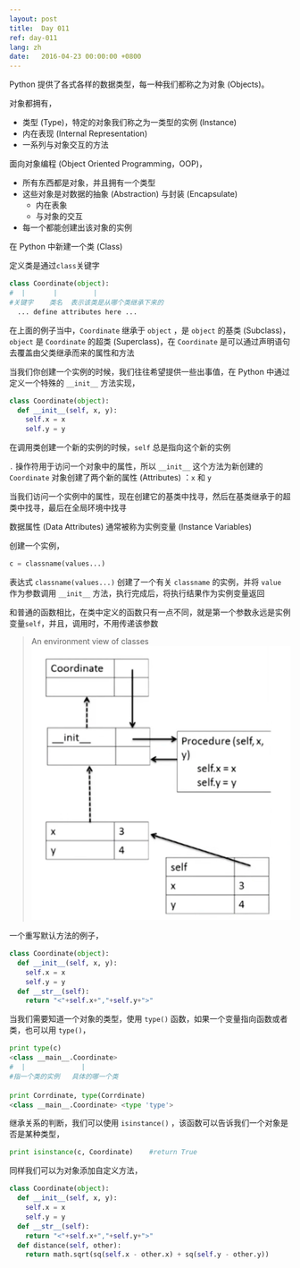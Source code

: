 ```yaml
---
layout: post
title:  Day 011
ref: day-011
lang: zh
date:   2016-04-23 00:00:00 +0800
---
```


Python 提供了各式各样的数据类型，每一种我们都称之为对象 (Objects)。

对象都拥有，
- 类型 (Type)，特定的对象我们称之为一类型的实例 (Instance)
- 内在表现 (Internal Representation)
- 一系列与对象交互的方法

面向对象编程 (Object Oriented Programming，OOP)，
- 所有东西都是对象，并且拥有一个类型
- 这些对象是对数据的抽象 (Abstraction) 与封装 (Encapsulate)
  - 内在表象
  - 与对象的交互
- 每一个都能创建出该对象的实例

在 Python 中新建一个类 (Class)

定义类是通过`class`关键字

```python
class Coordinate(object):
#  |       |         |
#关键字    类名  表示该类是从哪个类继承下来的
  ... define attributes here ...
```

在上面的例子当中，`Coordinate` 继承于 `object` ，是 `object` 的基类 (Subclass)，`object` 是 `Coordinate` 的超类 (Superclass)，在 `Coordinate` 是可以通过声明语句去覆盖由父类继承而来的属性和方法

当我们你创建一个实例的时候，我们往往希望提供一些出事值，在 Python 中通过定义一个特殊的 `__init__` 方法实现，

```python
class Coordinate(object):
  def __init__(self, x, y):
    self.x = x
    self.y = y
```

在调用类创建一个新的实例的时候，`self` 总是指向这个新的实例

`.` 操作符用于访问一个对象中的属性，所以 `__init__` 这个方法为新创建的 `Coordinate` 对象创建了两个新的属性 (Attributes) ：`x` 和 `y`

当我们访问一个实例中的属性，现在创建它的基类中找寻，然后在基类继承于的超类中找寻，最后在全局环境中找寻

数据属性 (Data Attributes) 通常被称为实例变量 (Instance Variables)

创建一个实例，

```python
c = classname(values...)
```

表达式 `classname(values...)` 创建了一个有关 `classname` 的实例，并将 `value` 作为参数调用 `__init__` 方法，执行完成后，将执行结果作为实例变量返回

和普通的函数相比，在类中定义的函数只有一点不同，就是第一个参数永远是实例变量`self`，并且，调用时，不用传递该参数

> An environment view of classes
>![](/_images/class_environment.png)

一个重写默认方法的例子，

```python
class Coordinate(object):
  def __init__(self, x, y):
    self.x = x
    self.y = y
  def __str__(self):
    return "<"+self.x+","+self.y+">"
```

当我们需要知道一个对象的类型，使用 `type()` 函数，如果一个变量指向函数或者类，也可以用 `type()`，

```python
print type(c)
<class __main__.Coordinate>
#  |              |
#指一个类的实例   具体的哪一个类

print Corrdinate, type(Corrdinate)
<class __main__.Coordinate> <type 'type'>
```

继承关系的判断，我们可以使用 `isinstance()` ，该函数可以告诉我们一个对象是否是某种类型，

```python
print isinstance(c, Coordinate)    #return True
```

同样我们可以为对象添加自定义方法，
```python
class Coordinate(object):
  def __init__(self, x, y):
    self.x = x
    self.y = y
  def __str__(self):
    return "<"+self.x+","+self.y+">"
  def distance(self, other):
    return math.sqrt(sq(self.x - other.x) + sq(self.y - other.y))
```
